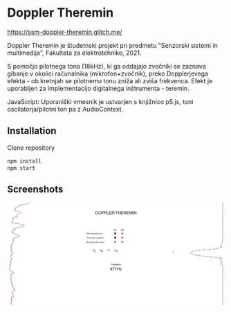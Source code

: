 # Doppler Theremin

https://ssm-doppler-theremin.glitch.me/

Doppler Theremin je študetnski projekt pri predmetu "Senzorski sistemi in multimedija", Fakulteta za elektrotehniko, 2021. 

S pomočjo pilotnega tona (18kHz), ki ga oddajajo zvočniki se zaznava gibanje v okolici računalnika (mikrofon+zvočnik), preko Dopplerjevega efekta - ob kretnjah se pilotnemu tonu zniža ali zviša frekvenca. Efekt je uporabljen za implementacijo digitalnega inštrumenta - teremin. 

JavaScript: Uporaniški vmesnik je ustvarjen s knjižnico p5.js, toni oscilatorja/pilotni ton pa z AudioContext.

## Installation

Clone repository 
```
npm install
npm start
```

## Screenshots

<p align="center">
<img src="https://github.com/timkriz/ssm-doppler-theremin/blob/master/theremin_photo.png" width="700">
</p>
